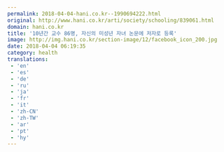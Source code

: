 ```yaml
---
permalink: 2018-04-04-hani.co.kr--1990694222.html
original: http://www.hani.co.kr/arti/society/schooling/839061.html
domain: hani.co.kr
title: '10년간 교수 86명, 자신의 미성년 자녀 논문에 저자로 등록'
image: http://img.hani.co.kr/section-image/12/facebook_icon_200.jpg
date: 2018-04-04 06:19:35
category: health
translations: 
 - 'en'
 - 'es'
 - 'de'
 - 'ru'
 - 'ja'
 - 'fr'
 - 'it'
 - 'zh-CN'
 - 'zh-TW'
 - 'ar'
 - 'pt'
 - 'hy'
---
```


